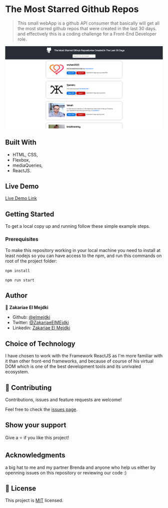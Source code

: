 # The Most Starred Github Repos

> This small webApp is a github API consumer that basically will get all the most starred github repos that were created in the last 30 days. and effectively this is a coding challenge for a Front-End Developer role.

![screenshot](./Screenshot.png)

## Built With

- HTML, CSS,
- Flexbox,
- mediaQueries,
- ReactJS.

## Live Demo

[Live Demo Link](https://raw.githack.com/elmejdki/the_most_starred_github_repos/master/build/index.html)

## Getting Started

To get a local copy up and running follow these simple example steps.

### Prerequisites

To make this repository working in your local machine you need to install at least nodejs so you can have access to the npm, and run this commands on root of the project folder:

```
npm install
```

```
npm run start
```

## Author

👤 **Zakariae El Mejdki**

- Github: [@elmejdki](https://github.com/elmejdki)
- Twitter: [@ZakariaeElMEjdki](https://twitter.com/0ca7848f87ab470)
- Linkedin: [Zakariae El Mejdki](https://www.linkedin.com/in/zakariae-el-mejdki-644898139/)

## Choice of Technology

I have chosen to work with the Framework ReactJS as I'm more familiar with it than other front-end frameworks, and because of course of his virtual DOM which is one of the best development tools and its unrivaled ecosystem.

## 🤝 Contributing

Contributions, issues and feature requests are welcome!

Feel free to check the [issues page](https://github.com/elmejdki/TNW-clone/issues).

## Show your support

Give a ⭐️ if you like this project!

## Acknowledgments

a big hat to me and my partner Brenda and anyone who help us either by openning issues on this repository or reviewing our code :)

## 📝 License

This project is [MIT](lic.url) licensed.
